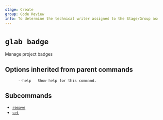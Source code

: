 ```yaml
---
stage: Create
group: Code Review
info: To determine the technical writer assigned to the Stage/Group associated with this page, see https://about.gitlab.com/handbook/product/ux/technical-writing/#assignments
---
```


<!--
This documentation is auto generated by a script.
Please do not edit this file directly. Run `make gen-docs` instead.
-->

# `glab badge`

Manage project badges

## Options inherited from parent commands

```plaintext
      --help   Show help for this command.
```

## Subcommands

- [`remove`](remove.md)
- [`set`](set.md)
